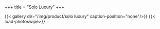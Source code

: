 +++
title = "Solo Luxury"
+++

{{< gallery dir="/img/product/solo luxury" caption-position="none"/>}} {{< load-photoswipe>}}